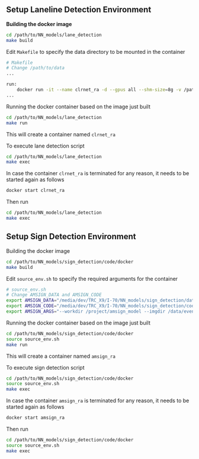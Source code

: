 
## Setup Laneline Detection Environment

**Building the docker image**

```bash
cd /path/to/NN_models/lane_detection
make build
```

Edit `Makefile` to specify the data directory to be mounted in the container

```bash
# Makefile
# Change /path/to/data
...

run:
	docker run -it --name clrnet_ra -d --gpus all --shm-size=8g -v /path/to/data:/shared_host clrnet_ra
...
```

Running the docker container based on the image just built
```bash
cd /path/to/NN_models/lane_detection
make run
```

This will create a container named `clrnet_ra`

To execute lane detection script
```bash
cd /path/to/NN_models/lane_detection
make exec
```

In case the container `clrnet_ra` is terminated for any reason, it needs to be started again as follows

```bash
docker start clrnet_ra
```

Then run
```bash
cd /path/to/NN_models/lane_detection
make exec
```


## Setup Sign Detection Environment

Building the docker image

```bash
cd /path/to/NN_models/sign_detection/code/docker
make build
```

Edit `source_env.sh` to specify the required arguments for the container

```bash
# source_env.sh
# Change AMSIGN_DATA and AMSIGN_CODE
export AMSIGN_DATA="/media/dev/TRC_X9/I-70/NN_models/sign_detection/data"
export AMSIGN_CODE="/media/dev/TRC_X9/I-70/NN_models/sign_detection/code"
export AMSIGN_ARGS="--workdir /project/amsign_model --imgdir /data/event_images"
```

Running the docker container based on the image just built
```bash
cd /path/to/NN_models/sign_detection/code/docker
source source_env.sh
make run
```

This will create a container named `amsign_ra`

To execute sign detection script
```bash
cd /path/to/NN_models/sign_detection/code/docker
source source_env.sh
make exec
```

In case the container `amsign_ra` is terminated for any reason, it needs to be started again as follows

```bash
docker start amsign_ra
```

Then run
```bash
cd /path/to/NN_models/sign_detection/code/docker
source source_env.sh
make exec
```
